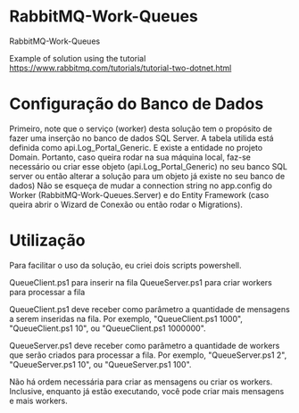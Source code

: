 # RabbitMQ-Work-Queues
RabbitMQ-Work-Queues

Example of solution using the tutorial
https://www.rabbitmq.com/tutorials/tutorial-two-dotnet.html


# Configuração do Banco de Dados

Primeiro, note que o serviço (worker) desta solução tem o propósito de fazer uma inserção no banco de dados SQL Server.
A tabela utilida está definida como api.Log_Portal_Generic.
E existe a entidade no projeto Domain.
Portanto, caso queira rodar na sua máquina local, faz-se necessário ou criar esse objeto (api.Log_Portal_Generic) no seu banco SQL server ou então alterar a solução para um objeto já existe no seu banco de dados)
Não se esqueça de mudar a connection string no app.config do Worker (RabbitMQ-Work-Queues.Server) e do Entity Framework (caso queira abrir o Wizard de Conexão ou então rodar o Migrations).

# Utilização

Para facilitar o uso da solução, eu criei dois scripts powershell.

QueueClient.ps1 para inserir na fila
QueueServer.ps1 para criar workers para processar a fila

QueueClient.ps1 deve receber como parâmetro a quantidade de mensagens a serem inseridas na fila.
Por exemplo, "QueueClient.ps1 1000", "QueueClient.ps1 10", ou "QueueClient.ps1 1000000".

QueueServer.ps1 deve receber como parâmetro a quantidade de workers que serão criados para processar a fila.
Por exemplo, "QueueServer.ps1 2", "QueueServer.ps1 10", ou "QueueServer.ps1 100".

Não há ordem necessária para criar as mensagens ou criar os workers.
Inclusive, enquanto já estão executando, você pode criar mais mensagens e mais workers.
